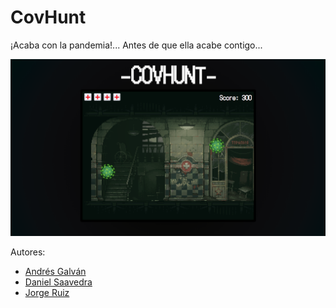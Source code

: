 # CovHunt
¡Acaba con la pandemia!... Antes de que ella acabe contigo...

![](screenshots/CovHunt.png)

Autores:
- [Andrés Galván](https://github.com/Adexuz7)
- [Daniel Saavedra](https://github.com/logandsg)
- [Jorge Ruiz](https://github.com/milinagi)